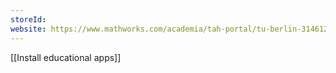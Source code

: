 ```yaml
---
storeId: 
website: https://www.mathworks.com/academia/tah-portal/tu-berlin-31461245.html
---
```


[[Install educational apps]]